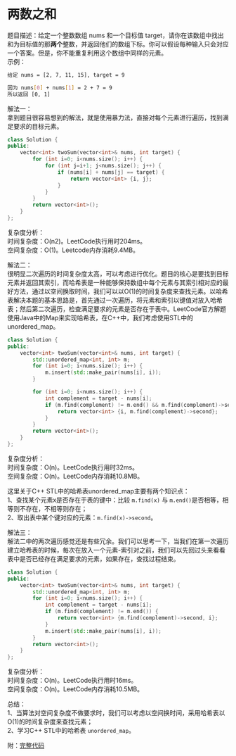 # 两数之和

题目描述：给定一个整数数组 nums 和一个目标值 target，请你在该数组中找出和为目标值的那**两个**整数，并返回他们的数组下标。你可以假设每种输入只会对应一个答案。但是，你不能重复利用这个数组中同样的元素。  
示例：

```bash
给定 nums = [2, 7, 11, 15], target = 9

因为 nums[0] + nums[1] = 2 + 7 = 9
所以返回 [0, 1]
```

解法一：  
拿到题目很容易想到的解法，就是使用暴力法，直接对每个元素进行遍历，找到满足要求的目标元素。

```C++
class Solution {
public:
    vector<int> twoSum(vector<int>& nums, int target) {
        for (int i=0; i<nums.size(); i++) {
            for (int j=i+1; j<nums.size(); j++) {
                if (nums[i] + nums[j] == target) {
                    return vector<int> {i, j};
                }
            }
        }
        return vector<int>();
    }
};
```

复杂度分析：  
时间复杂度：O(n2)。LeetCode执行用时204ms。  
空间复杂度：O(1)。Leetcode内存消耗9.4MB。  

解法二：  
很明显二次遍历的时间复杂度太高，可以考虑进行优化。题目的核心是要找到目标元素并返回其索引，而哈希表是一种能够保持数组中每个元素与其索引相对应的最好方法，通过以空间换取时间，我们可以以O(1)的时间复杂度来查找元素。以哈希表解决本题的基本思路是，首先通过一次遍历，将元素和索引以键值对放入哈希表；然后第二次遍历，检查满足要求的元素是否存在于表中。LeetCode官方解题使用Java中的Map来实现哈希表，在C++中，我们考虑使用STL中的unordered_map。

```C++
class Solution {
public:
    vector<int> twoSum(vector<int>& nums, int target) {
        std::unordered_map<int, int> m;
        for (int i=0; i<nums.size(); i++) {
            m.insert(std::make_pair(nums[i], i));
        }

        for (int i=0; i<nums.size(); i++) {
            int complement = target - nums[i];
            if (m.find(complement) != m.end() && m.find(complement)->second != i) {
                return vector<int> {i, m.find(complement)->second};
            }
        }
        return vector<int>();
    }
};
```

复杂度分析：  
时间复杂度：O(n)。LeetCode执行用时32ms。  
空间复杂度：O(n)。LeetCode内存消耗10.8MB。  

这里关于C++ STL中的哈希表unordered_map主要有两个知识点：  
1、查找某个元素x是否存在于表的键中：比较 ``m.find(x)`` 与 ``m.end()``是否相等，相等则不存在，不相等则存在；  
2、取出表中某个键对应的元素：``m.find(x)->second``。  

解法三：  
解法二中的两次遍历感觉还是有些冗余。我们可以思考一下，当我们在第一次遍历建立哈希表的时候，每次在放入一个元素-索引对之前，我们可以先回过头来看看表中是否已经存在满足要求的元素，如果存在，查找过程结束。  

```C++
class Solution {
public:
    vector<int> twoSum(vector<int>& nums, int target) {
        std::unordered_map<int, int> m;
        for (int i=0; i<nums.size(); i++) {
            int complement = target - nums[i];
            if (m.find(complement) != m.end()) {
                return vector<int> {m.find(complement)->second, i};
            }
            m.insert(std::make_pair(nums[i], i));
        }
        return vector<int>();
    }
};
```

复杂度分析：  
时间复杂度：O(n)。LeetCode执行用时16ms。  
空间复杂度：O(n)。LeetCode内存消耗10.5MB。 

总结：  
1、当算法对空间复杂度不做要求时，我们可以考虑以空间换时间，采用哈希表以O(1)的时间复杂度来查找元素；  
2、学习C++ STL中的哈希表 ``unordered_map``。  

附：[完整代码]()